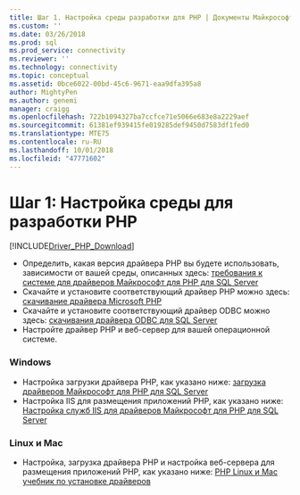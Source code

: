 ```yaml
---
title: Шаг 1. Настройка среды разработки для PHP | Документы Майкрософт
ms.custom: ''
ms.date: 03/26/2018
ms.prod: sql
ms.prod_service: connectivity
ms.reviewer: ''
ms.technology: connectivity
ms.topic: conceptual
ms.assetid: 0bce6022-00bd-45c6-9671-eaa9dfa395a8
author: MightyPen
ms.author: genemi
manager: craigg
ms.openlocfilehash: 722b1094327ba7ccfce71e5066e683e8a2229aef
ms.sourcegitcommit: 61381ef939415fe019285def9450d7583df1fed0
ms.translationtype: MTE75
ms.contentlocale: ru-RU
ms.lasthandoff: 10/01/2018
ms.locfileid: "47771602"
---
```

# <a name="step-1-configure-environment-for-php-development"></a>Шаг 1: Настройка среды для разработки PHP
[!INCLUDE[Driver_PHP_Download](../../includes/driver_php_download.md)]




* Определить, какая версия драйвера PHP вы будете использовать, зависимости от вашей среды, описанных здесь: [требования к системе для драйверов Майкрософт для PHP для SQL Server](../../connect/php/system-requirements-for-the-php-sql-driver.md)
* Скачайте и установите соответствующий драйвер PHP можно здесь: [скачивание драйвера Microsoft PHP](https://www.microsoft.com/download/details.aspx?id=20098)  
* Скачайте и установите соответствующий драйвер ODBC можно здесь: [скачивания драйвера ODBC для SQL Server](../../connect/odbc/download-odbc-driver-for-sql-server.md)  
* Настройте драйвер PHP и веб-сервер для вашей операционной системе.

### <a name="windows"></a>Windows  
  

* Настройка загрузки драйвера PHP, как указано ниже: [загрузка драйверов Майкрософт для PHP для SQL Server](../../connect/php/loading-the-php-sql-driver.md) 
* Настройка IIS для размещения приложений PHP, как указано ниже: [Настройка служб IIS для драйверов Майкрософт для PHP для SQL Server](../../connect/php/configuring-iis-for-php-sql-driver.md)

### <a name="linux-and-mac"></a>Linux и Mac


*   Настройка, загрузка драйвера PHP и настройка веб-сервера для размещения приложений PHP, как указано ниже: [PHP Linux и Mac учебник по установке драйверов](../../connect/php/installation-tutorial-linux-mac.md)
